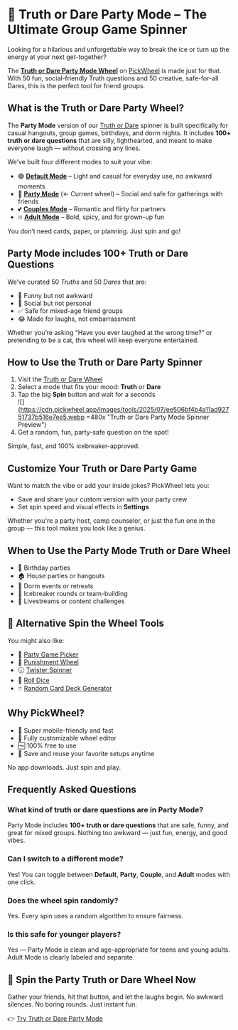 # 🎊 Truth or Dare Party Mode – The Ultimate Group Game Spinner

Looking for a hilarious and unforgettable way to break the ice or turn up the energy at your next get-together?

The **[Truth or Dare Party Mode Wheel](https://pickwheel.app/tools/truth-or-dare-party-mode)** on [PickWheel](https://pickwheel.app) is made just for that. With 50 fun, social-friendly Truth questions and 50 creative, safe-for-all Dares, this is the perfect tool for friend groups.

## What is the Truth or Dare Party Wheel?

The **Party Mode** version of our [Truth or Dare](/tools/truth-or-dare) spinner is built specifically for casual hangouts, group games, birthdays, and dorm nights. It includes **100+ truth or dare questions** that are silly, lighthearted, and meant to make everyone laugh — without crossing any lines.

We’ve built four different modes to suit your vibe:

- 🟢 **[Default Mode](/tools/truth-or-dare)** – Light and casual for everyday use, no awkward moments
- 🥳 **[Party Mode](/tools/truth-or-dare-party-mode)** (<- Current wheel) – Social and safe for gatherings with friends
- 💕 **[Couples Mode](/tools/truth-or-dare-couple-mode)** – Romantic and flirty for partners
- 🔥 **[Adult Mode](/tools/truth-or-dare-adult-mode)** – Bold, spicy, and for grown-up fun

You don’t need cards, paper, or planning. Just spin and go!

## Party Mode includes 100+ Truth or Dare Questions

We’ve curated 50 _Truths_ and 50 _Dares_ that are:

- 🙈 Funny but not awkward
- 🧠 Social but not personal
- ✅ Safe for mixed-age friend groups
- 😂 Made for laughs, not embarrassment

Whether you’re asking “Have you ever laughed at the wrong time?” or pretending to be a cat, this wheel will keep everyone entertained.

## How to Use the Truth or Dare Party Spinner

1. Visit the [Truth or Dare Wheel](https://pickwheel.app/tools/truth-or-dare-party-mode)
2. Select a mode that fits your mood: **Truth** or **Dare**
3. Tap the big **Spin** button and wait for a seconds  
   ![](https://cdn.pickwheel.app/images/tools/2025/07/ee506bf4b4a11ad92751737b516e7ee5.webp =480x "Truth or Dare Party Mode Spinner Preview")
4. Get a random, fun, party-safe question on the spot!

Simple, fast, and 100% icebreaker-approved.

## Customize Your Truth or Dare Party Game

Want to match the vibe or add your inside jokes? PickWheel lets you:

- Save and share your custom version with your party crew
- Set spin speed and visual effects in **Settings**

Whether you're a party host, camp counselor, or just the fun one in the group — this tool makes you look like a genius.

## When to Use the Party Mode Truth or Dare Wheel

- 🎂 Birthday parties
- 🏠 House parties or hangouts
- 🎉 Dorm events or retreats
- 🥳 Icebreaker rounds or team-building
- 🎥 Livestreams or content challenges

## 🎯 Alternative Spin the Wheel Tools

You might also like:

- 🎉 [Party Game Picker](/tools/party-game-picker)
- 👻 [Punishment Wheel](/tools/punishment-wheel)
- 🕡 [Twister Spinner](/tools/twister-spinner)
- 🎲 [Roll Dice ](/tools/dice-roller)
- 🃏 [Random Card Deck Generator](/tools/random-card-deck-generator)

## Why PickWheel?

- 📱 Super mobile-friendly and fast
- 🧩 Fully customizable wheel editor
- 🆓 100% free to use
- 🔄 Save and reuse your favorite setups anytime

No app downloads. Just spin and play.

## Frequently Asked Questions

### What kind of truth or dare questions are in Party Mode?

Party Mode includes **100+ truth or dare questions** that are safe, funny, and great for mixed groups. Nothing too awkward — just fun, energy, and good vibes.

### Can I switch to a different mode?

Yes! You can toggle between **Default**, **Party**, **Couple**, and **Adult** modes with one click.

### Does the wheel spin randomly?

Yes. Every spin uses a random algorithm to ensure fairness.

### Is this safe for younger players?

Yes — Party Mode is clean and age-appropriate for teens and young adults. Adult Mode is clearly labeled and separate.

## 🥳 Spin the Party Truth or Dare Wheel Now

Gather your friends, hit that button, and let the laughs begin. No awkward silences. No boring rounds. Just instant fun.

👉 [Try Truth or Dare Party Mode](https://pickwheel.app/tools/truth-or-dare-party-mode)
